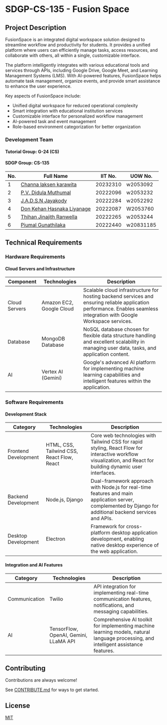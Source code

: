 # SDGP-CS-135 - Fusion Space

## Project Description

FusionSpace is an integrated digital workspace solution designed to streamline workflow and productivity for students. It provides a unified platform where users can efficiently manage tasks, access resources, and collaborate with others, all within a single, customizable interface.

The platform intelligently integrates with various educational tools and services through APIs, including Google Drive, Google Meet, and Learning Management Systems (LMS). With AI-powered features, FusionSpace helps automate task management, organize events, and provide smart assistance to enhance the user experience.

Key aspects of FusionSpace include:
- Unified digital workspace for reduced operational complexity
- Smart integration with educational institution services
- Customizable interface for personalized workflow management
- AI-powered task and event management
- Role-based environment categorization for better organization

### Development Team

#### Tutorial Group: G-24 (CS)
#### SDGP Group: CS-135

| No. | Full Name | IIT No. | UOW No. |
|-----|-----------|---------|----------|
| 1 | [Channa laksen karawita](https://www.github.com/octokatherine) | 20232310 | w2053092 |
| 2 | [P.V. Didula Muthumal](https://www.github.com/octokatherine) | 20222096 | w2053232 |
| 3 | [J.A.D.S.N Jayakody](https://www.github.com/octokatherine) | 20222284 | w2052292 |
| 4 | [Don Kehan Hasnaka Liyanage](https://www.github.com/octokatherine) | 20222087 | W2053760 |
| 5 | [Thihan Jinajith Ranwella](https://www.github.com/octokatherine) | 20222265 | w2053244 |
| 6 | [Piumal Gunathilaka](https://www.github.com/octokatherine) | 20222440 | w20831185 |

## Technical Requirements

### Hardware Requirements

#### Cloud Servers and Infrastructure
| Component | Technologies | Description |
|-----------|--------------|-------------|
| Cloud Servers | Amazon EC2, Google Cloud | Scalable cloud infrastructure for hosting backend services and ensuring reliable application performance. Enables seamless integration with Google Workspace services. |
| Database | MongoDB Database | NoSQL database chosen for flexible data structure handling and excellent scalability in managing user data, tasks, and application content. |
| AI | Vertex AI (Gemini) | Google's advanced AI platform for implementing machine learning capabilities and intelligent features within the application. |

### Software Requirements

#### Development Stack
| Category | Technologies | Description |
|----------|--------------|-------------|
| Frontend Development | HTML, CSS, Tailwind CSS, React Flow, React | Core web technologies with Tailwind CSS for rapid styling, React Flow for interactive workflow visualization, and React for building dynamic user interfaces. |
| Backend Development | Node.js, Django | Dual-framework approach with Node.js for real-time features and main application server, complemented by Django for additional backend services and APIs. |
| Desktop Development | Electron | Framework for cross-platform desktop application development, enabling native desktop experience of the web application. |

#### Integration and AI Features
| Category | Technologies | Description |
|----------|--------------|-------------|
| Communication | Twilio | API integration for implementing real-time communication features, notifications, and messaging capabilities. |
| AI | TensorFlow, OpenAI, Gemini, LLaMA API | Comprehensive AI toolkit for implementing machine learning models, natural language processing, and intelligent assistance features. |

## Contributing

Contributions are always welcome!

See [CONTRIBUTE.md](./CONTRIBUTE.md) for ways to get started.

## License

[MIT](https://choosealicense.com/licenses/mit/)

